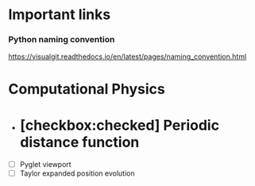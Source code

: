 # Important links
### Python naming convention
https://visualgit.readthedocs.io/en/latest/pages/naming_convention.html

# Computational Physics 

-  # [checkbox:checked] Periodic distance function
- [ ] Pyglet viewport
- [ ] Taylor expanded position evolution
